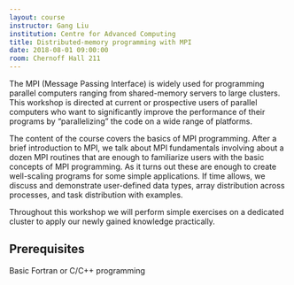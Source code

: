 ```yaml
---
layout: course
instructor: Gang Liu
institution: Centre for Advanced Computing
title: Distributed-memory programming with MPI
date: 2018-08-01 09:00:00
room: Chernoff Hall 211
---
```


The MPI (Message Passing Interface) is widely used for programming parallel
computers ranging from shared-memory servers to large clusters. This workshop is
directed at current or prospective users of parallel computers who want to
significantly improve the performance of their programs by “parallelizing” the
code on a wide range of platforms.

The content of the course covers the basics of MPI programming. After a brief
introduction to MPI, we talk about MPI fundamentals involving about a dozen MPI
routines that are enough to familiarize users with the basic concepts of MPI
programming. As it turns out these are enough to create well-scaling programs
for some simple applications. If time allows, we discuss and demonstrate
user-defined data types, array distribution across processes, and task
distribution with examples.

Throughout this workshop we will perform simple exercises on a dedicated cluster
to apply our newly gained knowledge practically.

## Prerequisites

Basic Fortran or C/C++ programming
